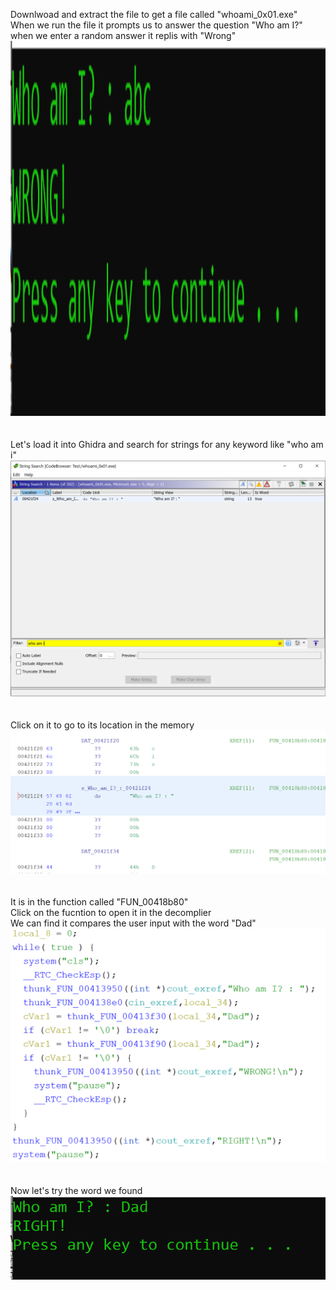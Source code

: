 Downlwoad and extract the file to get a file called "whoami_0x01.exe"  
When we run the file it prompts us to answer the question "Who am I?"  
when we enter a random answer it replis with "Wrong"  
<img src="wrong.png" width="600" height="600">  
<br><br>
Let's load it into Ghidra and search for strings for any keyword like "who am i"  
![search.png](search.png)  
<br><br>
Click on it to go to its location in the memory  
![fucnction.png](function.png)  
<br><br>
It is in the function called "FUN_00418b80"  
Click on the fucntion to open it in the decomplier  
We can find it compares the user input with the word "Dad"  
![complied.png](compiled.png)  
<br><br>
Now let's try the word we found  
![right.png](right.png)
